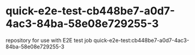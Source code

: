# quick-e2e-test-cb448be7-a0d7-4ac3-84ba-58e08e729255-3
repository for use with E2E test job quick-e2e-test:cb448be7-a0d7-4ac3-84ba-58e08e729255-3
